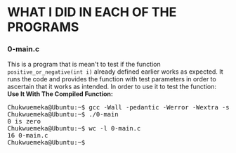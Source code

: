 # WHAT I DID IN EACH OF THE PROGRAMS

### 0-main.c 
This is a program that is mean't to test if the function `positive_or_negative(int i)` already defined earlier works as expected. It runs the code and provides the function with test parameters in order to ascertain that it works as intended. In order to use it to test the function: 
**Use It With The Compiled Function:**
<pre>
Chukwuemeka@Ubuntu:~$ gcc -Wall -pedantic -Werror -Wextra -std=gnu89 positive_or_negative.c 0-main.c -o 0-main
Chukwuemeka@Ubuntu:~$ ./0-main
0 is zero
Chukwuemeka@Ubuntu:~$ wc -l 0-main.c
16 0-main.c
Chukwuemeka@Ubuntu:~$ _
</pre>

